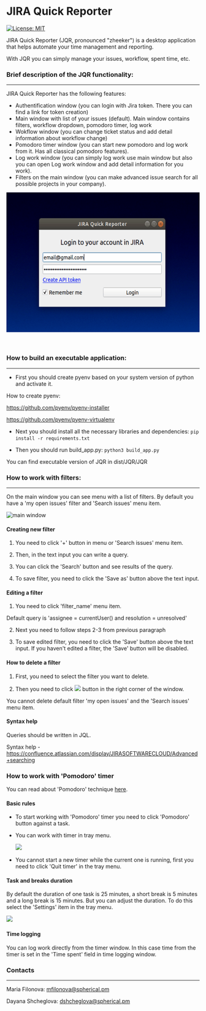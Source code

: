 # JIRA Quick Reporter
[![License: MIT](https://img.shields.io/badge/License-MIT-yellow.svg)](https://github.com/sphericalpm/jira-quick-reporter/blob/master/LICENSE)


JIRA Quick Reporter (JQR, pronounced "zheeker") is a desktop application that helps automate your time management and reporting.

With JQR you can simply manage your issues, workflow, spent time, etc.
&nbsp;


### Brief description of the JQR functionality:
------------
JIRA Quick Reporter has the following features:
* Authentification window (you can login with Jira token. There you can find a link for token creation)
* Main window with list of your issues (default). Main window contains filters, workflow dropdown, pomodoro timer, log work
* Wokflow window (you can change ticket status and add detail information about workflow change)
* Pomodoro timer window (you can start new pomodoro and log work from it. Has all classical pomodoro features).
* Log work window (you can simply log work use main window but also you can open Log work window and add detail information for you work).
* Filters on the main window (you can make advanced issue search for all possible projects in your company).

![](static/JQR_preview.gif)

&nbsp;

### How to build an executable application:
------------
* First you should create pyenv based on your system version of python and activate it.

How to create pyenv:

https://github.com/pyenv/pyenv-installer

https://github.com/pyenv/pyenv-virtualenv

* Next you should install all the necessary libraries and dependencies:
```pip install -r requirements.txt```

* Then you should run build_app.py:
```python3 build_app.py```

You can find executable version of JQR in dist/JQR/JQR
&nbsp;

### How to work with filters:
-------------
On the main window you can see menu with a list of filters.
By default you have a 'my open issues' filter and 'Search issues' menu item.

![main window](https://i.ibb.co/SrZPXGM/image.png)


#### Creating new filter
1. You need to click '+' button in menu or 'Search issues' menu item.

2. Then, in the text input you can write a query.

3. You can click the 'Search' button and see results of the query.

4. To save filter, you need to click the 'Save as' button above the text input.

#### Editing a filter

1. You need to click 'filter_name' menu item.

Default query is 'assignee = currentUser() and resolution = unresolved'

2. Next you need to follow steps 2-3 from previous paragraph

3. To save edited filter, you need to click the 'Save' button above the text input.
    If you haven't edited a filter, the 'Save' button will be disabled.


#### How to delete a filter

1. First, you need to select the filter you want to delete.

2. Then you need to click ![](https://i.ibb.co/d4b2mtJ/trash-can.png) button in the right corner of the window.

You cannot delete default filter 'my open issues' and the 'Search issues' menu item.

#### Syntax help

Queries should be written in JQL.

Syntax help - https://confluence.atlassian.com/display/JIRASOFTWARECLOUD/Advanced+searching
&nbsp;

### How to work with 'Pomodoro' timer

You can read about 'Pomodoro' technique <a href='https://francescocirillo.com/pages/pomodoro-technique'>here</a>.
#### Basic rules
- To start working with 'Pomodoro' timer you need to click 'Pomodoro' button against a task.
- You can work with timer in tray menu.

    ![](https://i.ibb.co/KxQk2fL/2019-11-26-19-49-12.png")

- You cannot start a new timer while the current one is running, 
first you need to click 'Quit timer' in the tray menu.

#### Task and breaks duration
By default the duration of one task is 25 minutes, a short break is 5 minutes and a long break is 15 minutes. 
But you can adjust the duration. To do this select the 'Settings' item in the tray menu.

![](https://i.ibb.co/VB0yjPs/image.png)

#### Time logging
You can log work directly from the timer window. 
In this case time from the timer is set in the 'Time spent' field in time logging window.
  
### Contacts
-------------

Maria Filonova: <mfilonova@spherical.pm>

Dayana Shcheglova: <dshcheglova@spherical.pm>

